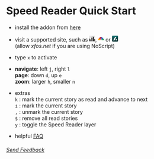 Speed Reader Quick Start
========================

- install the addon from [here](https://addons.mozilla.org/en-US/firefox/addon/GetSpeedReader/)

- visit a supported site, such as  [![gothamist](sites/gothamist.png)](http://gothamist.com/), 
[![cnbc](sites/cnbc.png)](http://www.cnbc.com/) or [![slashdot](sites/slashdot.png)](http://slashdot.org/)  
(allow _xfos.net_ if you are using NoScript)

- type `x` to activate

- __navigate__:     left `j`, right `l`  
  __page__:         down `d`, up `e`  
  __zoom__:         larger `h`, smaller `n`

- extras  
  `k` : mark the current story as read and advance to next  
  `i` : mark the current story  
  `,` : unmark the current story  
  `$` : remove all read stories    
  `y` : toggle the Speed Reader layer

- helpful [FAQ](https://github.com/xfosdev/SpeedReader/blob/master/FAQ.md)
  
###### *[Send Feedback](https://github.com/xfosdev/SpeedReader/issues)*
